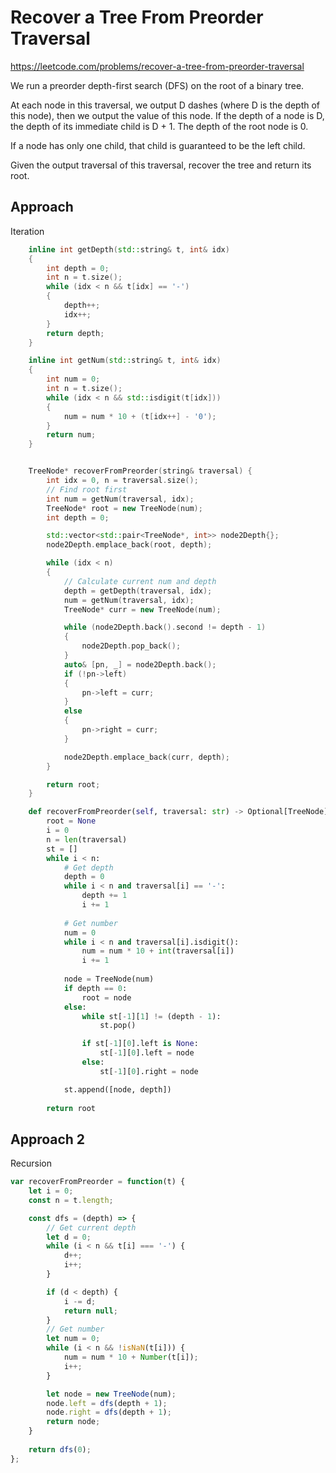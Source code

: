 # Recover a Tree From Preorder Traversal

https://leetcode.com/problems/recover-a-tree-from-preorder-traversal

We run a preorder depth-first search (DFS) on the root of a binary tree.

At each node in this traversal, we output D dashes (where D is the depth of this node), then we output the value of this node.  If the depth of a node is D, the depth of its immediate child is D + 1.  The depth of the root node is 0.

If a node has only one child, that child is guaranteed to be the left child.

Given the output traversal of this traversal, recover the tree and return its root.

## Approach 

Iteration

``` C++
    inline int getDepth(std::string& t, int& idx)
    {
        int depth = 0;
        int n = t.size();
        while (idx < n && t[idx] == '-')
        {
            depth++;
            idx++;
        }
        return depth;
    }

    inline int getNum(std::string& t, int& idx)
    {
        int num = 0;
        int n = t.size();
        while (idx < n && std::isdigit(t[idx]))
        {
            num = num * 10 + (t[idx++] - '0');
        }
        return num;
    }


    TreeNode* recoverFromPreorder(string& traversal) {
        int idx = 0, n = traversal.size();
        // Find root first
        int num = getNum(traversal, idx);
        TreeNode* root = new TreeNode(num);
        int depth = 0;

        std::vector<std::pair<TreeNode*, int>> node2Depth{};
        node2Depth.emplace_back(root, depth);

        while (idx < n)
        {
            // Calculate current num and depth
            depth = getDepth(traversal, idx);
            num = getNum(traversal, idx);
            TreeNode* curr = new TreeNode(num);

            while (node2Depth.back().second != depth - 1)
            {
                node2Depth.pop_back();
            }
            auto& [pn, _] = node2Depth.back();
            if (!pn->left)
            {
                pn->left = curr;
            }
            else
            {
                pn->right = curr;
            }

            node2Depth.emplace_back(curr, depth);
        }

        return root;
    }
```

``` Python
    def recoverFromPreorder(self, traversal: str) -> Optional[TreeNode]:
        root = None
        i = 0
        n = len(traversal)
        st = []
        while i < n:
            # Get depth
            depth = 0
            while i < n and traversal[i] == '-':
                depth += 1
                i += 1
            
            # Get number
            num = 0
            while i < n and traversal[i].isdigit():
                num = num * 10 + int(traversal[i])
                i += 1
            
            node = TreeNode(num)
            if depth == 0:
                root = node
            else:
                while st[-1][1] != (depth - 1):
                    st.pop()

                if st[-1][0].left is None:
                    st[-1][0].left = node
                else:
                    st[-1][0].right = node

            st.append([node, depth])
        
        return root
```

## Approach 2

Recursion

``` JavaScript
var recoverFromPreorder = function(t) {
    let i = 0;
    const n = t.length;

    const dfs = (depth) => {
        // Get current depth
        let d = 0;
        while (i < n && t[i] === '-') {
            d++;
            i++;
        }

        if (d < depth) {
            i -= d;
            return null;
        }
        // Get number
        let num = 0;
        while (i < n && !isNaN(t[i])) {
            num = num * 10 + Number(t[i]);
            i++;
        }

        let node = new TreeNode(num);
        node.left = dfs(depth + 1);
        node.right = dfs(depth + 1);
        return node;
    }
    
    return dfs(0);
};
```

